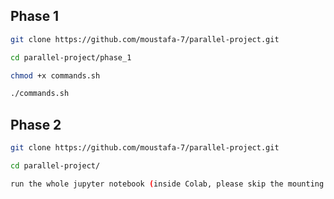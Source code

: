 
## Phase 1

```bash
git clone https://github.com/moustafa-7/parallel-project.git
```


``` bash
cd parallel-project/phase_1
```

``` bash
chmod +x commands.sh
```

``` bash
./commands.sh
```

## Phase 2

```bash
git clone https://github.com/moustafa-7/parallel-project.git
```


``` bash
cd parallel-project/
```

``` bash
run the whole jupyter notebook (inside Colab, please skip the mounting of the drive cell)
```


